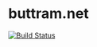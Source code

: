 # buttram.net
[![Build Status](https://travis-ci.org/zbuttram/buttram.net.svg?branch=master)](https://travis-ci.org/zbuttram/buttram.net)
